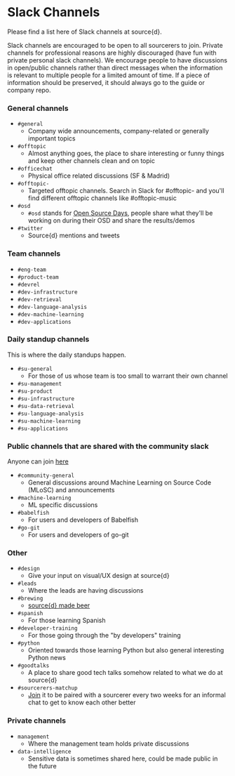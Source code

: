 # Slack Channels

Please find a list here of Slack channels at source{d}.

Slack channels are encouraged to be open to all sourcerers to join. Private channels for professional reasons are highly discouraged (have fun with private personal slack channels). We encourage people to have discussions in open/public channels rather than direct messages when the information is relevant to multiple people for a limited amount of time. If a piece of information should be preserved, it should always go to the guide or company repo. 

### General channels

* `#general`
  * Company wide announcements, company-related or generally important topics
* `#offtopic`
  * Almost anything goes, the place to share interesting or funny things and keep other channels clean and on topic
* `#officechat`
  * Physical office related discussions (SF & Madrid)
* `#offtopic-`
  * Targeted offtopic channels. Search in Slack for #offtopic- and you'll find different offtopic channels like #offtopic-music
* `#osd`
  * `#osd` stands for [Open Source Days](../talent/open_source_days.md), people share what they'll be working on during their OSD and share the results/demos
* `#twitter`
  * Source{d} mentions and tweets

### Team channels

* `#eng-team`
* `#product-team`
* `#devrel`
* `#dev-infrastructure`
* `#dev-retrieval`
* `#dev-language-analysis`
* `#dev-machine-learning`
* `#dev-applications`

### Daily standup channels

This is where the daily standups happen.

* `#su-general` 
  * For those of us whose team is too small to warrant their own channel
* `#su-management`
* `#su-product`
* `#su-infrastructure`
* `#su-data-retrieval`
* `#su-language-analysis`
* `#su-machine-learning`
* `#su-applications`

### Public channels that are shared with the community slack

Anyone can join [here](http://bit.ly/src-d-community)

* `#community-general`
  * General discussions around Machine Learning on Source Code (MLoSC) and announcements 
* `#machine-learning`
  * ML specific discussions
* `#babelfish`
  * For users and developers of Babelfish
* `#go-git`
  * For users and developers of go-git

### Other

* `#design` 
  * Give your input on visual/UX design at source{d}
* `#leads` 
  * Where the leads are having discussions
* `#brewing`
  * [source{d} made beer](https://github.com/src-d/homebrew)
* `#spanish`
  * For those learning Spanish
* `#developer-training`
  * For those going through the "by developers" training
* `#python`
  * Oriented towards those learning Python but also general interesting Python news   
* `#goodtalks`
  * A place to share good tech talks somehow related to what we do at source{d}
* `#sourcerers-matchup`
  * [Join](https://github.com/src-d/guide/blob/master/communication/donut.md) it to be paired with a sourcerer every two weeks for an informal chat to get to know each other better

### Private channels

* `management` 
  * Where the management team holds private discussions
* `data-intelligence` 
  * Sensitive data is sometimes shared here, could be made public in the future
